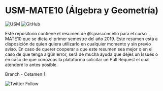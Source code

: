 # USM-MATE10 (Álgebra y Geometría)  
![USM](https://img.shields.io/badge/USM-MATE10-blue.svg?style=for-the-badge) ![GitHub](https://img.shields.io/github/license/sjvasconcello/USM-ICS111.svg?style=for-the-badge)

Este repositorio contiene el resumen de @sjvasconcello para el curso MATE10 que se dicta el primer semestre del año 2019. Este resumen está a disposición de quien quiera utilizarlo en cualquier momento y sin previo aviso. En caso de querer cooperar a que este resumen sea mejor o en el caso de que tenga algún error, será de mucha ayuda que dejes un Issues o en caso de que conozcas la plataforma solicitar un Pull Request el cual atenderé lo antes posible.

Branch - Cetamen 1

![Twitter Follow](https://img.shields.io/twitter/follow/sjvasconcello.svg?style=flat-square)
